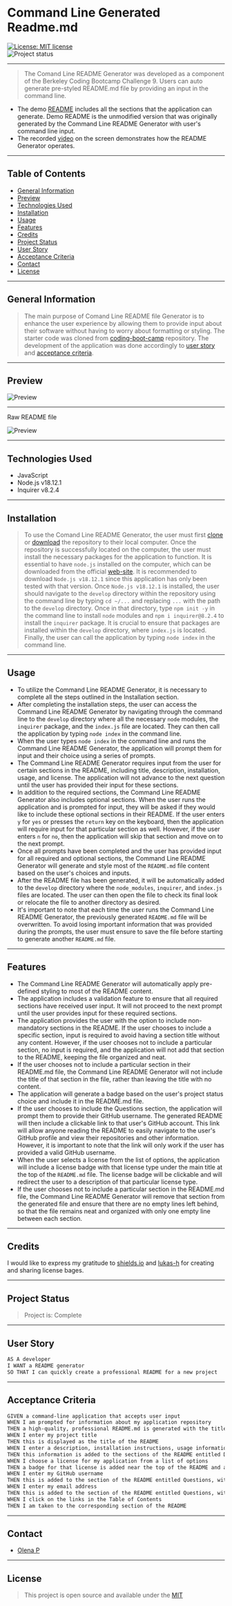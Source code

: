 # Command Line Generated Readme.md 
[![License: MIT license](https://img.shields.io/badge/License-MIT_license-success)](https://opensource.org/licenses/MIT)    
![Project status](https://img.shields.io/badge/Status-Complete-success)

--- 
> The Comand Line README Generator was developed as a component of the Berkeley Coding Bootcamp Challenge 9. Users can auto generate pre-styled README.md file by providing an input in the command line.
- The demo [README](./assets/demo.md) includes all the sections that the application can generate. Demo README is the unmodified version that was originally generated by the Command Line README Generator with user's command line input.
- The recorded [video](https://1drv.ms/v/s!Ak2qWe8ZT6ny2DkWOUDfeikHXf0u?e=EbrAEn) on the screen demonstrates how the README Generator operates.

---
## Table of Contents
* [General Information](#general-information)
* [Preview](#preview)
* [Technologies Used](#technologies-used)
* [Installation](#installation)
* [Usage](#usage)
* [Features](#features)
* [Credits](#credits)
* [Project Status](#project-status)
* [User Story](#user-story)
* [Acceptance Criteria](#acceptance-criteria)
* [Contact](#contact)
* [License](#license)

---
## General Information 
>The main purpose of Comand Line README file Generator is to enhance the user experience by allowing them to provide input about their software without having to worry about formatting or styling. The starter code was cloned from [coding-boot-camp](https://github.com/coding-boot-camp/potential-enigma) repository. The development of the application was done accordingly to [user story](#user-story) and [acceptance criteria](#acceptance-criteria). 

---
## Preview 
![Preview](./assets/img/preview_1.png) 

---
Raw README file

![Preview](./assets/img/preview_2.png) 

---
## Technologies Used
-  JavaScript
-  Node.js v18.12.1
-  Inquirer v8.2.4

---
## Installation
>To use the Comand Line README Generator, the user must first [clone](https://github.com/UserOlena/command-line-readme-generator) or [download](https://github.com/UserOlena/command-line-readme-generator/archive/refs/heads/main.zip) the repository to their local computer. Once the repository is successfully located on the computer, the user must install the necessary packages for the application to function. It is essential to have `node.js` installed on the computer, which can be downloaded from the official [web-site](https://nodejs.org/en). It is recommended to download `Node.js v18.12.1` since this application has only been tested with that version. Once `Node.js v18.12.1` is installed, the user should navigate to the `develop` directory within the repository using the command line by typing `cd ~/...` and replacing `...` with the path to the `develop` directory. Once in that directory, type `npm init -y` in the command line to install `node` modules and `npm i inquirer@8.2.4` to install the `inquirer` package. It is crucial to ensure that packages are installed within the `develop` directory, where `index.js` is located. Finally, the user can call the application by typing `node index` in the command line.

---
## Usage
- To utilize the Command Line README Generator, it is necessary to complete all the steps outlined in the Installation section.
- After completing the installation steps, the user can access the Command Line README Generator by navigating through the command line to the `develop` directory where all the necessary `node` modules, the `inquirer` package, and the `index.js` file are located. They can then call the application by typing `node index` in the command line.
- When the user types `node index` in the command line and runs the Command Line README Generator, the application will prompt them for input and their choice using a series of prompts.
- The Command Line README Generator requires input from the user for certain sections in the README, including title, description, installation, usage, and license. The application will not advance to the next question until the user has provided their input for these sections.
- In addition to the required sections, the Command Line README Generator also includes optional sections. When the user runs the application and is prompted for input, they will be asked if they would like to include these optional sections in their README. If the user enters `y` for `yes` or presses the `return` key on the keyboard, then the application will require input for that particular section as well. However, if the user enters `n` for `no`, then the application will skip that section and move on to the next prompt.
- Once all prompts have been completed and the user has provided input for all required and optional sections, the Command Line README Generator will generate and style most of the `README.md` file content based on the user's choices and inputs.
- After the README file has been generated, it will be automatically added to the `develop` directory where the `node_modules`, `inquirer`, and `index.js` files are located. The user can then open the file to check its final look or relocate the file to another directory as desired.
- It's important to note that each time the user runs the Command Line README Generator, the previously generated `README.md` file will be overwritten. To avoid losing important information that was provided during the prompts, the user must ensure to save the file before starting to generate another `README.md` file.

---
## Features 
- The Command Line README Generator will automatically apply pre-defined styling to most of the README content.
- The application includes a validation feature to ensure that all required sections have received user input. It will not proceed to the next prompt until the user provides input for these required sections.
- The application provides the user with the option to include non-mandatory sections in the README. If the user chooses to include a specific section, input is required to avoid having a section title without any content. However, if the user chooses not to include a particular section, no input is required, and the application will not add that section to the README, keeping the file organized and neat.
- If the user chooses not to include a particular section in their README.md file, the Command Line README Generator will not include the title of that section in the file, rather than leaving the title with no content.
- The application will generate a badge based on the user's project status choice and include it in the README.md file.
- If the user chooses to include the Questions section, the application will prompt them to provide their GitHub username. The generated README will then include a clickable link to that user's GitHub account. This link will allow anyone reading the README to easily navigate to the user's GitHub profile and view their repositories and other information. However, it is important to note that the link will only work if the user has provided a valid GitHub username.
- When the user selects a license from the list of options, the application will include a license badge with that license type under the main title at the top of the `README.md` file. The license badge will be clickable and will redirect the user to a description of that particular license type.
- If the user chooses not to include a particular section in the README.md file, the Command Line README Generator will remove that section from the generated file and ensure that there are no empty lines left behind, so that the file remains neat and organized with only one empty line between each section. 

---
## Credits 
I would like to express my gratitude to [shields.io](https://shields.io/) and [lukas-h](https://gist.github.com/lukas-h/2a5d00690736b4c3a7ba) for creating and sharing license bages.

---
## Project Status 
>Project is: Complete 

---
## User Story
```md
AS A developer
I WANT a README generator
SO THAT I can quickly create a professional README for a new project
```  

---
## Acceptance Criteria
```md
GIVEN a command-line application that accepts user input
WHEN I am prompted for information about my application repository
THEN a high-quality, professional README.md is generated with the title of my project and sections entitled Description, Table of Contents, Installation, Usage, License, Contributing, Tests, and Questions
WHEN I enter my project title
THEN this is displayed as the title of the README
WHEN I enter a description, installation instructions, usage information, contribution guidelines, and test instructions
THEN this information is added to the sections of the README entitled Description, Installation, Usage, Contributing, and Tests
WHEN I choose a license for my application from a list of options
THEN a badge for that license is added near the top of the README and a notice is added to the section of the README entitled License that explains which license the application is covered under
WHEN I enter my GitHub username
THEN this is added to the section of the README entitled Questions, with a link to my GitHub profile
WHEN I enter my email address
THEN this is added to the section of the README entitled Questions, with instructions on how to reach me with additional questions
WHEN I click on the links in the Table of Contents
THEN I am taken to the corresponding section of the README
```  

---
## Contact
-  [Olena P](https://github.com/UserOlena)

---
## License
>This project is open source and available under the [MIT](./LICENSE)
